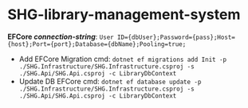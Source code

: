 # SHG-library-management-system

**EFCore *connection-string***: `User ID={dbUser};Password={pass};Host={host};Port={port};Database={dbName};Pooling=true;`

* Add EFCore Migration cmd: `dotnet ef migrations add Init -p ./SHG.Infrastructure/SHG.Infrastructure.csproj -s ./SHG.Api/SHG.Api.csproj -c LibraryDbContext`
* Update DB EFCore cmd: `dotnet ef database update -p ./SHG.Infrastructure/SHG.Infrastructure.csproj -s ./SHG.Api/SHG.Api.csproj -c LibraryDbContext`